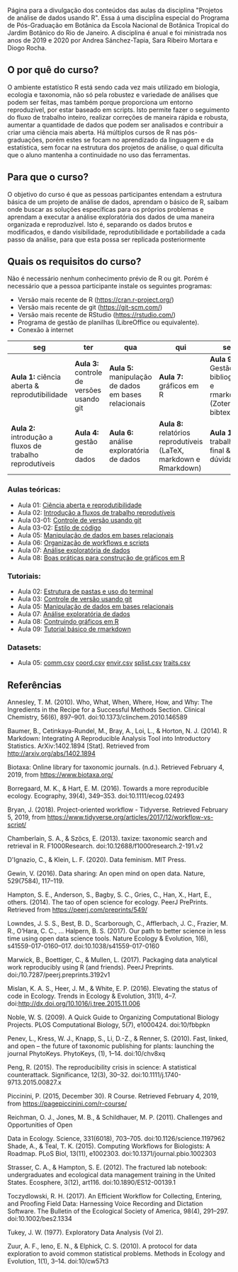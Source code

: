 Página para a divulgação dos conteúdos das aulas da disciplina "Projetos de análise de dados usando R". Essa á uma discipĺina especial do Programa de Pós-Graduação em Botânica da Escola Nacional de Botânica Tropical do Jardim Botânico do Rio de Janeiro. A disciplina é anual e foi ministrada nos anos de 2019 e 2020 por Andrea Sánchez-Tapia, Sara Ribeiro Mortara e Diogo Rocha.

## **O por quê do curso?**
 
O ambiente estatístico R está sendo cada vez mais utilizado em biologia, ecologia e
taxonomia, não só pela robustez e variedade de análises que podem ser feitas, mas também porque
proporciona um entorno reproduzível, por estar baseado em scripts. Isto permite fazer o seguimento
do fluxo de trabalho inteiro, realizar correções de maneira rápida e robusta, aumentar a quantidade
de dados que podem ser analisados e contribuir a criar uma ciência mais aberta. Há múltiplos cursos
de R nas pós-graduações, porém estes se focam no aprendizado da linguagem e da estatística, sem
focar na estrutura dos projetos de análise, o qual dificulta que o aluno mantenha a continuidade no
uso das ferramentas. 

## **Para que o curso?**

O objetivo do curso é que as pessoas participantes entendam a estrutura básica de um projeto de análise
de dados, aprendam o básico de R, saibam onde buscar as soluções específicas para os próprios
problemas e aprendam a executar a análise exploratória dos dados de uma maneira organizada e
reproduzível. Isto é, separando os dados brutos e modificados, e dando visibilidade,
reprodutibilidade e portabilidade a cada passo da análise, para que esta possa ser replicada
posteriormente

## **Quais os requisitos do curso?**

Não é necessário nenhum conhecimento prévio de R ou git. Porém é necessário que a pessoa participante instale os seguintes programas:

- Versão mais recente de R (https://cran.r-project.org/)
- Versão mais recente de git (https://git-scm.com/)
- Versão mais recente de RStudio (https://rstudio.com/)
- Programa de gestão de planilhas (LibreOffice ou equivalente).
- Conexão à internet

| seg | ter | qua | qui | sex |
|------------------------------------------------|--------------------------------------------|--------------------------------------|------------------------------------------|--------------------------|
| __Aula 1:__ ciência aberta & reprodutibilidade | __Aula 3:__ controle de versões usando git | __Aula 5:__ manipulação de dados em bases relacionais | __Aula 7:__ gráficos em R | __Aula 9:__ Gestão de bibliografia e rmarkdown (Zotero, bibtex) |
| __Aula 2:__ introdução a fluxos de trabalho reprodutíveis  | __Aula 4:__ gestão de dados  | __Aula 6:__ análise exploratória de dados | __Aula 8:__ relatórios reprodutíveis (LaTeX, markdown e Rmarkdown) | __Aula 10:__ trabalho final & tira dúvidas |

### Aulas teóricas:
+ Aula 01: [Ciência aberta e reprodutibilidade](https://gitlab.com/liibre/curso/-/wikis/uploads/2331b9c392db44d4be8fc1ad74a52494/aula01_ciencia_aberta.pdf)
+ Aula 02: [Introdução a fluxos de trabalho reprodutíveis](https://gitlab.com/liibre/curso/-/wikis/uploads/05a7e390c4a20ea8aad4a16910564496/aula02_setup.pdf)
+ Aula 03-01: [Controle de versão usando git](https://gitlab.com/liibre/curso/-/wikis/uploads/b69f3377b9607dc668c948c7a479253e/aula03_git.pdf)
+ Aula 03-02: [Estilo de código](https://gitlab.com/liibre/curso/-/wikis/uploads/01ec6f0f8bb371af6b3f6476f12fbd53/code_styling.pdf)
+ Aula 05: [Manipulação de dados em bases relacionais](https://gitlab.com/liibre/curso/-/wikis/uploads/0bafe70d329a7483ca17b2c12e5bb8c4/aula05.pdf)
+ Aula 06: [Organização de workflows e scripts](https://gitlab.com/liibre/curso/-/wikis/uploads/7b0303db07ba6a7a1638502f625563af/aula06_scripts.pdf)
+ Aula 07: [Análise exploratória de dados](https://gitlab.com/liibre/curso/-/wikis/uploads/8770aea31db0073e6da4cfcca157856c/aula06.pdf)
+ Aula 08: [Boas práticas para construção de gráficos em R](https://gitlab.com/liibre/curso/-/wikis/uploads/76ee977b8437e2b357e6f9f470890185/aula07.pdf)

### Tutoriais:
+ Aula 02: [Estrutura de pastas e uso do terminal](https://rpubs.com/andreasancheztapia/573813)
+ Aula 03: [Controle de versão usando git](https://rpubs.com/andreasancheztapia/574156)
+ Aula 05: [Manipulação de dados em bases relacionais](https://rpubs.com/saramortara/574221)
+ Aula 07: [Análise exploratória de dados](https://rpubs.com/saramortara/574220)
+ Aula 08: [Contruindo gráficos em R](https://rpubs.com/andreasancheztapia/574229)
+ Aula 09: [Tutorial básico de rmarkdown](https://rpubs.com/andreasancheztapia/574403)

### Datasets:
+ Aula 05: 
[comm.csv](https://gitlab.com/liibre/curso/-/wikis/uploads/0a346f8580976a32f6dc8e4b1aa16c21/comm.csv)
[coord.csv](https://gitlab.com/liibre/curso/-/wikis/uploads/38a263e8060468b8e9ca45f26164d1ca/coord.csv)
[envir.csv](https://gitlab.com/liibre/curso/-/wikis/uploads/cc7c2a92f89025faa7d08139cc9c5a68/envir.csv)
[splist.csv](https://gitlab.com/liibre/curso/-/wikis/uploads/61ba472ef5abe228cc13e2ff3c4e2867/splist.csv)
[traits.csv](https://gitlab.com/liibre/curso/-/wikis/uploads/339666a65df23963d7c090d895a19a9e/traits.csv)

## **Referências**

Annesley, T. M. (2010). Who, What, When, Where, How, and Why: The Ingredients in the Recipe
for a Successful Methods Section. Clinical Chemistry, 56(6), 897–901.
doi:10.1373/clinchem.2010.146589

Baumer, B., Cetinkaya-Rundel, M., Bray, A., Loi, L., & Horton, N. J. (2014). R Markdown:
Integrating A Reproducible Analysis Tool into Introductory Statistics. ArXiv:1402.1894 [Stat].
Retrieved from http://arxiv.org/abs/1402.1894

Biotaxa: Online library for taxonomic journals. (n.d.). Retrieved February 4, 2019, from
https://www.biotaxa.org/

Borregaard, M. K., & Hart, E. M. (2016). Towards a more reproducible ecology. Ecography, 39(4),
349–353. doi:10.1111/ecog.02493

Bryan, J. (2018). Project-oriented workflow - Tidyverse. Retrieved February 5, 2019, from
https://www.tidyverse.org/articles/2017/12/workflow-vs-script/

Chamberlain, S. A., & Szöcs, E. (2013). taxize: taxonomic search and retrieval in R.
F1000Research. doi:10.12688/f1000research.2-191.v2

D'Ignazio, C., & Klein, L. F. (2020). Data feminism. MIT Press.

Gewin, V. (2016). Data sharing: An open mind on open data. Nature, 529(7584), 117–119.

Hampton, S. E., Anderson, S., Bagby, S. C., Gries, C., Han, X., Hart, E., others. (2014). The tao of
open science for ecology. PeerJ PrePrints. Retrieved from https://peerj.com/preprints/549/

Lowndes, J. S. S., Best, B. D., Scarborough, C., Afflerbach, J. C., Frazier, M. R., O’Hara, C. C., … Halpern, B. S. (2017). Our path to better science in less time using open data science tools. Nature Ecology & Evolution, 1(6), s41559-017-0160–017. doi:10.1038/s41559-017-0160

Marwick, B., Boettiger, C., & Mullen, L. (2017). Packaging data analytical work reproducibly using
R (and friends). PeerJ Preprints. doi:/10.7287/peerj.preprints.3192v1

Mislan, K. A. S., Heer, J. M., & White, E. P. (2016). Elevating the status of code in Ecology.
Trends in Ecology & Evolution, 31(1), 4–7. doi:http://dx.doi.org/10.1016/j.tree.2015.11.006

Noble, W. S. (2009). A Quick Guide to Organizing Computational Biology Projects. PLOS
Computational Biology, 5(7), e1000424. doi:10/fbbpkn

Penev, L., Kress, W. J., Knapp, S., Li, D.-Z., & Renner, S. (2010). Fast, linked, and open – the
future of taxonomic publishing for plants: launching the journal PhytoKeys. PhytoKeys, (1),
1–14. doi:10/chv8xq

Peng, R. (2015). The reproducibility crisis in science: A statistical counterattack. Significance,
12(3), 30–32. doi:10.1111/j.1740-9713.2015.00827.x

Piccinini, P. (2015, December 30). R Course. Retrieved February 4, 2019, from
https://pagepiccinini.com/r-course/

Reichman, O. J., Jones, M. B., & Schildhauer, M. P. (2011). Challenges and Opportunities of Open

Data in Ecology. Science, 331(6018), 703–705. doi:10.1126/science.1197962
Shade, A., & Teal, T. K. (2015). Computing Workflows for Biologists: A Roadmap. PLoS Biol,
13(11), e1002303. doi:10.1371/journal.pbio.1002303

Strasser, C. A., & Hampton, S. E. (2012). The fractured lab notebook: undergraduates and
ecological data management training in the United States. Ecosphere, 3(12), art116.
doi:10.1890/ES12-00139.1

Toczydlowski, R. H. (2017). An Efficient Workflow for Collecting, Entering, and Proofing Field
Data: Harnessing Voice Recording and Dictation Software. The Bulletin of the Ecological
Society of America, 98(4), 291–297. doi:10.1002/bes2.1334

Tukey, J. W. (1977). Exploratory Data Analysis (Vol 2).

Zuur, A. F., Ieno, E. N., & Elphick, C. S. (2010). A protocol for data exploration to avoid common statistical problems. Methods in Ecology and Evolution, 1(1), 3–14. doi:10/cw57t3

